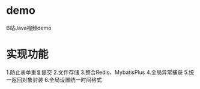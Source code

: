 # demo
B站Java视频demo
# 实现功能
1.防止表单重复提交
2.文件存储
3.整合Redis、MybatisPlus
4.全局异常捕获
5.统一返回对象封装
6.全局设置统一时间格式
